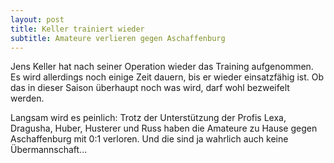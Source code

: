 ```yaml
---
layout: post
title: Keller trainiert wieder
subtitle: Amateure verlieren gegen Aschaffenburg
---
```


Jens Keller hat nach seiner Operation wieder das Training aufgenommen. Es wird allerdings noch einige Zeit dauern, bis er wieder einsatzfähig ist. Ob das in dieser Saison überhaupt noch was wird, darf wohl bezweifelt werden.

Langsam wird es peinlich: Trotz der Unterstützung der Profis Lexa, Dragusha, Huber, Husterer und Russ haben die Amateure zu Hause gegen Aschaffenburg mit 0:1 verloren. Und die sind ja wahrlich auch keine Übermannschaft...
